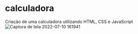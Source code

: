 # calculadora
Criação de uma calculadora utilizando HTML, CSS e JavaScript
![Captura de tela 2022-07-10 161941](https://user-images.githubusercontent.com/77090653/178159025-a8de2719-9d02-451d-85ba-514f37403131.png)
